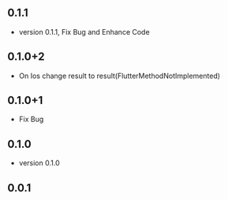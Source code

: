 ## 0.1.1
* version 0.1.1, Fix Bug and Enhance Code

## 0.1.0+2
* On Ios change result to result(FlutterMethodNotImplemented)

## 0.1.0+1
* Fix Bug

## 0.1.0
* version 0.1.0

## 0.0.1

